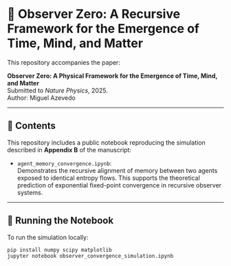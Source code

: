 # 🧠 Observer Zero: A Recursive Framework for the Emergence of Time, Mind, and Matter

This repository accompanies the paper:

**Observer Zero: A Physical Framework for the Emergence of Time, Mind, and Matter**  
Submitted to *Nature Physics*, 2025.  
Author: Miguel Azevedo

---

## 📂 Contents

This repository includes a public notebook reproducing the simulation described in **Appendix B** of the manuscript:

- `agent_memory_convergence.ipynb`:  
  Demonstrates the recursive alignment of memory between two agents exposed to identical entropy flows. This supports the theoretical prediction of exponential fixed-point convergence in recursive observer systems.

---

## 🧪 Running the Notebook

To run the simulation locally:

```bash
pip install numpy scipy matplotlib
jupyter notebook observer_convergence_simulation.ipynb
